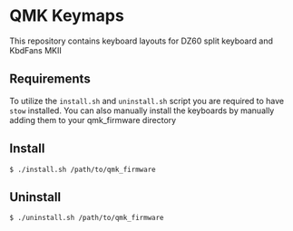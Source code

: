 # QMK Keymaps

This repository contains keyboard layouts for DZ60 split keyboard and KbdFans MKII

## Requirements

To utilize the `install.sh` and `uninstall.sh` script you are required to have `stow` installed. You can also manually install the keyboards by manually adding them to your qmk_firmware directory

## Install

    $ ./install.sh /path/to/qmk_firmware

## Uninstall

    $ ./uninstall.sh /path/to/qmk_firmware
